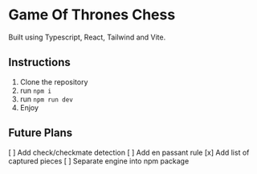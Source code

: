 # Game Of Thrones Chess

Built using Typescript, React, Tailwind and Vite.

## Instructions

1. Clone the repository
2. run ``npm i``
3. run ``npm run dev``
4. Enjoy

## Future Plans

[ ] Add check/checkmate detection
[ ] Add en passant rule
[x] Add list of captured pieces
[ ] Separate engine into npm package